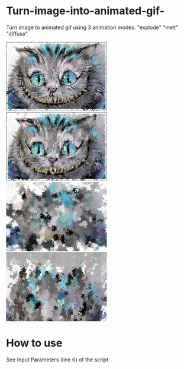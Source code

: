 # Turn-image-into-animated-gif-
Turn image to animated gif using 3 animation modes: "explode"  "melt" "diffuse"

![](/explode.gif) 
![](/Melt.gif)
![](/diffuse.gif)
![](/InverseMelt.gif)

# How to use
See Input Parameters (line 6) of the script
